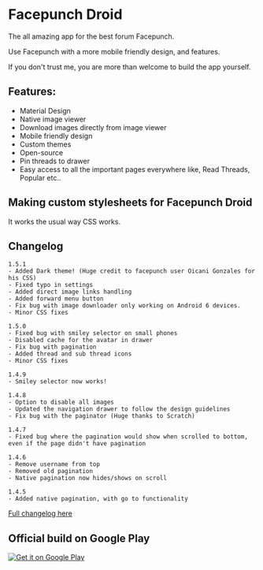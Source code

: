 # Facepunch Droid
The all amazing app for the best forum Facepunch.

Use Facepunch with a more mobile friendly design, and features.

If you don't trust me, you are more than welcome to build the app yourself.

## Features:
- Material Design 
- Native image viewer 
- Download images directly from image viewer
- Mobile friendly design 
- Custom themes 
- Open-source
- Pin threads to drawer
- Easy access to all the important pages everywhere like, Read Threads, Popular etc.. 

## Making custom stylesheets for Facepunch Droid
It works the usual way CSS works. 


## Changelog
    1.5.1
    - Added Dark theme! (Huge credit to facepunch user Oicani Gonzales for his CSS)
    - Fixed typo in settings
    - Added direct image links handling
    - Added forward menu button
    - Fix bug with image downloader only working on Android 6 devices.
    - Minor CSS fixes
    
    1.5.0
    - Fixed bug with smiley selector on small phones
    - Disabled cache for the avatar in drawer
    - Fix bug with pagination
    - Added thread and sub thread icons
    - Minor CSS fixes

    1.4.9
    - Smiley selector now works!

    1.4.8
    - Option to disable all images
    - Updated the navigation drawer to follow the design guidelines
    - Fix bug with the paginator (Huge thanks to Scratch)
    
    1.4.7
    - Fixed bug where the pagination would show when scrolled to bottom, even if the page didn't have pagination
    
    1.4.6
    - Remove username from top
    - Removed old pagination
    - Native pagination now hides/shows on scroll
    
    1.4.5
    - Added native pagination, with go to functionality

    
    
[Full changelog here](https://github.com/dasmikko/facepunchdroid/blob/master/changelog.md)

## Official build on Google Play
[![Get it on Google Play](https://my.mixtape.moe/mjhsns.png)](https://play.google.com/store/apps/details?id=com.apps.anker.facepunchdroid)
